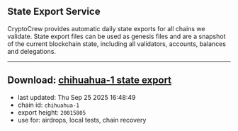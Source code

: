 ## State Export Service
CryptoCrew provides automatic daily state exports for all chains we validate. State export files can be used as genesis files and are a snapshot of the current blockchain state, including all validators, accounts, balances and delegations.

---
**Download: [chihuahua-1 state export](https://dl-eu2.ccvalidators.com/SERVICE/chihuahua/chihuahua-1_export_20015805.json)**
---

- last updated: Thu Sep 25 2025 16:48:49
- chain id: `chihuahua-1`
- export height: `20015805`
- use for: airdrops, local tests, chain recovery
